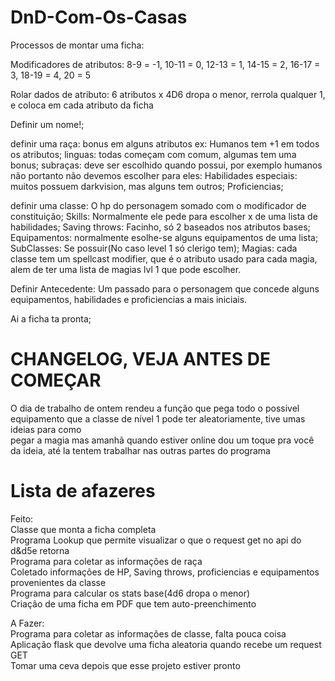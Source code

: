 
# DnD-Com-Os-Casas
  
Processos de montar uma ficha:  
  
Modificadores de atributos: 8-9 = -1, 10-11 = 0, 12-13 = 1, 14-15 = 2, 16-17 = 3, 18-19 = 4, 20 = 5  
  
Rolar dados de atributo: 6 atributos x 4D6 dropa o menor, rerrola qualquer 1, e coloca em cada atributo da ficha  
  
Definir um nome!;  
  
definir uma raça: bonus em alguns atributos ex: Humanos tem +1 em todos os atributos; linguas: todas começam com comum, algumas tem uma bonus; subraças: deve ser escolhido quando possui, por exemplo humanos não portanto não devemos escolher para eles: Habilidades especiais: muitos possuem darkvision, mas alguns tem outros; Proficiencias;
  
definir uma classe: O hp do personagem somado com o modificador de constituição; Skills: Normalmente ele pede para escolher x de uma lista de habilidades; Saving throws: Facinho, só 2 baseados nos atributos bases; Equipamentos: normalmente esolhe-se alguns equipamentos de uma lista; SubClasses: Se possuir(No caso level 1 só clerigo tem); Magias: cada classe tem um spellcast modifier, que é o atributo usado para cada magia, alem de ter uma lista de magias lvl 1 que pode escolher.
  
Definir Antecedente: Um passado para o personagem que concede alguns equipamentos, habilidades e proficiencias a mais iniciais.  
  
Ai a ficha ta pronta;  
  
# CHANGELOG, VEJA ANTES DE COMEÇAR  
  
O dia de trabalho de ontem rendeu a função que pega todo o possivel equipamento que a classe  de nível 1 pode ter aleatoriamente, tive umas ideias para como  
pegar a magia mas amanhã quando estiver online dou um toque pra você da ideia, até la tentem trabalhar nas outras partes do programa  
  
# Lista de afazeres  
  
Feito:  
Classe que monta a ficha completa  
Programa Lookup que permite visualizar o que o request get no api do d&d5e retorna  
Programa para coletar as informações de raça  
Coletado informações de HP, Saving throws, proficiencias e equipamentos provenientes da classe  
Programa para calcular os stats base(4d6 dropa o menor)  
Criação de uma ficha em PDF que tem auto-preenchimento
  
A Fazer:  
Programa para coletar as informações de classe, falta pouca coisa  
Aplicação flask que devolve uma ficha aleatoria quando recebe um request GET  
Tomar uma ceva depois que esse projeto estiver pronto  
